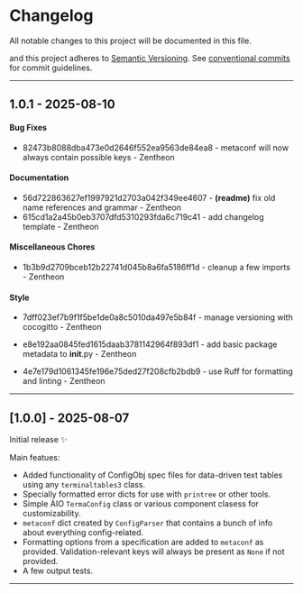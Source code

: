 
# Changelog
All notable changes to this project will be documented in this file.

and this project adheres to [Semantic Versioning](http://semver.org/).
See [conventional commits](https://www.conventionalcommits.org/) for commit guidelines.

- - -
## 1.0.1 - 2025-08-10

#### Bug Fixes
- 82473b8088dba473e0d2646f552ea9563de84ea8 - metaconf will now always contain possible keys - Zentheon

#### Documentation
- 56d722863627ef1997921d2703a042f349ee4607 - **(readme)** fix old name references and grammar - Zentheon
- 615cd1a2a45b0eb3707dfd5310293fda6c719c41 - add changelog template - Zentheon

#### Miscellaneous Chores
- 1b3b9d2709bceb12b22741d045b8a6fa5186ff1d - cleanup a few imports - Zentheon

#### Style
- 7dff023ef7b9f1f5be1de0a8c5010da497e5b84f - manage versioning with cocogitto - Zentheon

- e8e192aa0845fed1615daab3781142964f893df1 - add basic package metadata to __init__.py - Zentheon

- 4e7e179d1061345fe196e75ded27f208cfb2bdb9 - use Ruff for formatting and linting - Zentheon


- - -
## [1.0.0] - 2025-08-07

Initial release ✨

Main featues:

- Added functionality of ConfigObj spec files for data-driven text tables using any `terminaltables3` class.
- Specially formatted error dicts for use with `printree` or other tools.
- Simple AIO `TermaConfig` class or various component clasess for customizability.
- `metaconf` dict created by `ConfigParser` that contains a bunch of info about everything config-related.
- Formatting options from a specification are added to `metaconf` as provided. Validation-relevant keys will always be present as `None` if not provided.
- A few output tests.

- - -
